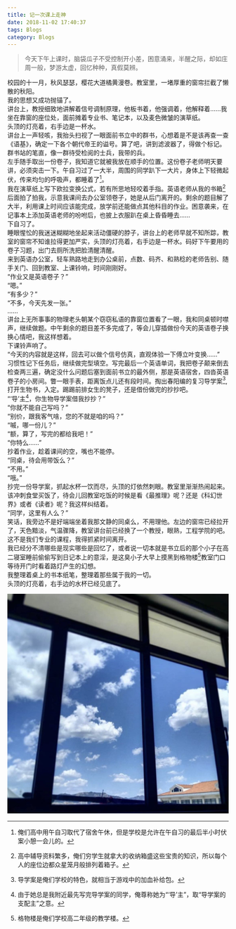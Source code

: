 ```yaml
---
title: 记一次课上走神
date: 2018-11-02 17:40:37
tags: Blogs
category: Blogs
---
```

> 今天下午上课时，脑袋瓜子不受控制开小差，困意涌来，半醒之际，却如庄周一般，梦游太虚，回忆种种，真假莫辨。

校园的十一月，秋风瑟瑟，樱花大道橘黄漫卷。教室里，一堵厚重的窗帘拦截了懒散的秋阳。<br>
我的思想又成功抛锚了。<br>
讲台上，教授细致地讲解着信号调制原理，他板书着，他强调着，他解释着......我坐在靠窗的座位处，面前摊着专业书、笔记本，以及麦色微皱的演草纸。<br>
头顶的灯亮着，右手边是一杯水。<br>
讲台上一声轻咳，我抬头扫视了一眼面前书立中的群书，心想着是不是该再查一查《语基》，确定一下各个朝代帝王的谥号。算了吧，讲到滤波器了，得做个标记。群书站的笔直，像一群待受检阅的士兵，我带的兵。<br>
左手随手取出一份卷子，我知道它就被我放在顺手的位置。这份卷子老师明天要讲，必须突击一下。午自习过了一大半，周围的同学趴下一大片，身体上下轻微起伏，传来均匀的呼吸声，都睡着了[^1]。<br>
我在演草纸上写下欧拉变换公式，若有所思地轻咬着手指。英语老师从我的书箱[^2]后面拍了拍我，示意我课间去办公室领卷子，她是从后门离开的。剩余的题目解了大半，利用课上时间应该能完成，放学前还能做点其他科目的作业。困意袭来，在记事本上添加英语老师的吩咐后，也披上衣服趴在桌上昏昏睡去......<br>
下自习了。<br>
睡眼惺忪的我迷迷糊糊地坐起来活动僵硬的脖子，讲台上的老师早就不知所踪，教室的窗帘不知谁拉得更加严实，头顶的灯亮着，右手边是一杯水。码好下午要用的卷子习题，出门去厕所洗把脸清醒清醒。<br>
来到英语办公室，轻车熟路地走到办公桌前，点数、码齐、和熟稔的老师告别、随手关门、回到教室、上课铃响，时间刚刚好。<br>
“作业又是英语卷子？”<br>
“嗯。”<br>
“有多少？”<br>
“不多，今天先发一张。”<br>
......<br>
讲台上无所事事的物理老头朝某个窃窃私语的靠窗位置看了一眼，我和同桌顿时噤声，继续做题。中午剩余的题目差不多完成了，等会儿穿插做份今天的英语卷子换换心情吧，我这样想着。<br>
下课铃声响了。<br>
“今天的内容就是这样，回去可以做个信号仿真，直观体验一下傅立叶变换......”<br>
习惯性记下任务后，继续做完型填空。写完最后一个英语单词，我把卷子颠来倒去检查两三遍，确定没什么问题后塞到面前书立的最外侧，那是英语宿舍，四沓英语卷子的小房间。瞥一眼手表，距离饭点儿还有段时间。掏出春阳编的复习导学案[^3],打开生物书，入定。踢踢前排女生的凳子，还是借份做完的抄抄吧。<br>
“‘导’主[^4]，你生物导学案借我抄抄？”<br>
“你就不能自己写吗？”<br>
“别价，跟我客气啥，您的不就是咱的吗？”<br>
“嘁，哪一份儿？”<br>
“额，算了，写完的都给我吧！”<br>
“你特么......”<br>
抄着作业，趁着课间的空，嘴也不能停。<br>
“同桌，待会用带饭么？”<br>
“不用。”<br>
“哦。”<br>
抄完一份导学案，抓起水杯一饮而尽，头顶的灯依然刺眼。教室里渐渐热闹起来。该冲刺食堂买饭了，待会儿回教室吃饭的时候是看《最推理》呢？还是《科幻世界》或者《读者》呢？我这样纠结着。<br>
“同学，这里有人么？”<br>
笑话，我旁边不是好端端坐着我那文静的同桌么，不用理他。左边的窗帘已经拉开了，天色黯淡，气温骤降，教室讲台前已经换了一个教授，眼熟，工程学院的吧。这不是我们专业的课程，我得抓紧时间离开。<br>
我已经分不清哪些是现实哪些是回忆了，或者说一切本就是书立后的那个小子在高二寝室睡前偷偷写到日记本上的意淫，是这臭小子大早上摸黑到格物楼[^5]教室门口等待开门时看着路灯产生的幻想。<br>
我整理着桌上的书本纸笔，整理着那些属于我的一切。<br>
头顶的灯亮着，右手边的水杯已经见底了。<br>

![window](记一次课上走神/window.jpg "window")

[^1]: 俺们高中用午自习取代了宿舍午休，但是学校是允许在午自习的最后半小时伏案小憩一会儿的。
[^2]: 高中辅导资料繁多，俺们穷学生就拿大的收纳箱盛这些宝贵的知识，所以每个人的座位边都众星笼月般排列着箱子。
[^3]: 导学案是俺们学校的特色，就相当于游戏中的加血补给包。
[^4]: 由于她总是我附近最先写完导学案的同学，俺尊称她为“‘导’主”，取“导学案的支配主”之意。
[^5]: 格物楼是俺们学校高二年级的教学楼。
